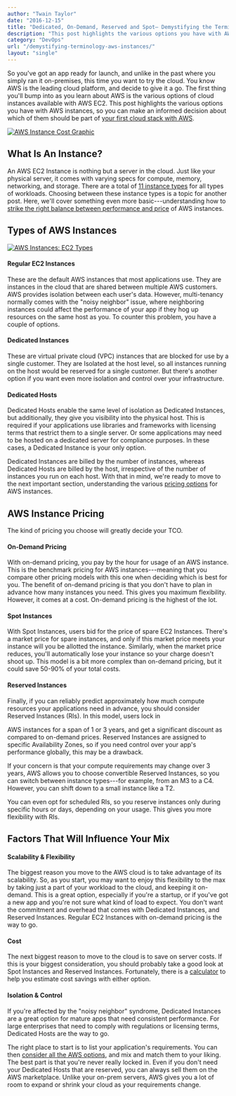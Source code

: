 ```yaml
---
author: "Twain Taylor"
date: "2016-12-15"
title: "Dedicated, On-Demand, Reserved and Spot— Demystifying the Terminology of AWS Instances"
description: "This post highlights the various options you have with AWS instances, so you can make an informed decision about which should be part of your AWS stack."
category: "DevOps"
url: "/demystifying-terminology-aws-instances/"
layout: "single"
---
```



So you've got an app ready for launch, and unlike in the past where you simply ran it on-premises, this time you want to try the cloud. You know AWS is the leading cloud platform, and decide to give it a go. The first thing you'll bump into as you learn about AWS is the various options of cloud instances available with AWS EC2. This post highlights the various options you have with AWS instances, so you can make an informed decision about which of them should be part of [your first cloud stack with AWS](https://www.metricly.com/getting-started-netuitive-aws).

[![AWS Instance Cost Graphic](https://www.metricly.comhttps://s3-us-west-2.amazonaws.com/com-netuitive-app-usw2-public/wp-content/uploads/2017/07/Cloud-Graphictransparent.png)](https://www.metricly.comhttps://s3-us-west-2.amazonaws.com/com-netuitive-app-usw2-public/wp-content/uploads/2017/07/Cloud-Graphictransparent.png)

What Is An Instance?
--------------------

An AWS EC2 Instance is nothing but a server in the cloud. Just like your physical server, it comes with varying specs for compute, memory, networking, and storage. There are a total of [11 instance types](https://aws.amazon.com/ec2/instance-types/) for all types of workloads. Choosing between these instance types is a topic for another post. Here, we'll cover something even more basic---understanding how to [strike the right balance between performance and price](https://www.metricly.com/webinars/aws-costs-application-performance) of AWS instances.

Types of AWS Instances
----------------------

[![AWS Instances: EC2 Types](https://www.metricly.comhttps://s3-us-west-2.amazonaws.com/com-netuitive-app-usw2-public/wp-content/uploads/2017/07/ec2.png)](https://www.metricly.comhttps://s3-us-west-2.amazonaws.com/com-netuitive-app-usw2-public/wp-content/uploads/2017/07/ec2.png)

#### Regular EC2 Instances

These are the default AWS instances that most applications use. They are instances in the cloud that are shared between multiple AWS customers. AWS provides isolation between each user's data. However, multi-tenancy normally comes with the "noisy neighbor" issue, where neighboring instances could affect the performance of your app if they hog up resources on the same host as you. To counter this problem, you have a couple of options.

#### Dedicated Instances

These are virtual private cloud (VPC) instances that are blocked for use by a single customer. They are Isolated at the host level, so all instances running on the host would be reserved for a single customer. But there's another option if you want even more isolation and control over your infrastructure.

#### Dedicated Hosts

Dedicated Hosts enable the same level of isolation as Dedicated Instances, but additionally, they give you visibility into the physical host. This is required if your applications use libraries and frameworks with licensing terms that restrict them to a single server. Or some applications may need to be hosted on a dedicated server for compliance purposes. In these cases, a Dedicated Instance is your only option.

Dedicated Instances are billed by the number of instances, whereas Dedicated Hosts are billed by the host, irrespective of the number of instances you run on each host. With that in mind, we're ready to move to the next important section, understanding the various [pricing options](https://www.metricly.com/demystify-your-ec2-cost-analysis) for AWS instances.

AWS Instance Pricing
--------------------

The kind of pricing you choose will greatly decide your TCO.

#### On-Demand Pricing

With on-demand pricing, you pay by the hour for usage of an AWS instance. This is the benchmark pricing for AWS instances---meaning that you compare other pricing models with this one when deciding which is best for you. The benefit of on-demand pricing is that you don't have to plan in advance how many instances you need. This gives you maximum flexibility. However, it comes at a cost. On-demand pricing is the highest of the lot.

#### Spot Instances

With Spot Instances, users bid for the price of spare EC2 Instances. There's a market price for spare instances, and only if this market price meets your instance will you be allotted the instance. Similarly, when the market price reduces, you'll automatically lose your instance so your charge doesn't shoot up. This model is a bit more complex than on-demand pricing, but it could save 50-90% of your total costs.

#### Reserved Instances

Finally, if you can reliably predict approximately how much compute resources your applications need in advance, you should consider Reserved Instances (RIs). In this model, users lock in

AWS instances for a span of 1 or 3 years, and get a significant discount as compared to on-demand prices. Reserved Instances are assigned to specific Availability Zones, so if you need control over your app's performance globally, this may be a drawback.

If your concern is that your compute requirements may change over 3 years, AWS allows you to choose convertible Reserved Instances, so you can switch between instance types---for example, from an M3 to a C4. However, you can shift down to a small instance like a T2.

You can even opt for scheduled RIs, so you reserve instances only during specific hours or days, depending on your usage. This gives you more flexibility with RIs.

Factors That Will Influence Your Mix
------------------------------------

#### Scalability & Flexibility

The biggest reason you move to the AWS cloud is to take advantage of its scalability. So, as you start, you may want to enjoy this flexibility to the max by taking just a part of your workload to the cloud, and keeping it on-demand. This is a great option, especially if you're a startup, or if you've got a new app and you're not sure what kind of load to expect. You don't want the commitment and overhead that comes with Dedicated Instances, and Reserved Instances. Regular EC2 Instances with on-demand pricing is the way to go.

#### Cost

The next biggest reason to move to the cloud is to save on server costs. If this is your biggest consideration, you should probably take a good look at Spot Instances and Reserved Instances. Fortunately, there is a [calculator](https://awstcocalculator.com/) to help you estimate cost savings with either option.

#### Isolation & Control

If you're affected by the "noisy neighbor" syndrome, Dedicated Instances are a great option for mature apps that need consistent performance. For large enterprises that need to comply with regulations or licensing terms, Dedicated Hosts are the way to go.

The right place to start is to list your application's requirements. You can then [consider all the AWS options](https://www.metricly.com/aws-monitoring-best-practices-using-pre-configured-dashboards), and mix and match them to your liking. The best part is that you're never really locked in. Even if you don't need your Dedicated Hosts that are reserved, you can always sell them on the AWS marketplace. Unlike your on-prem servers, AWS gives you a lot of room to expand or shrink your cloud as your requirements change.
